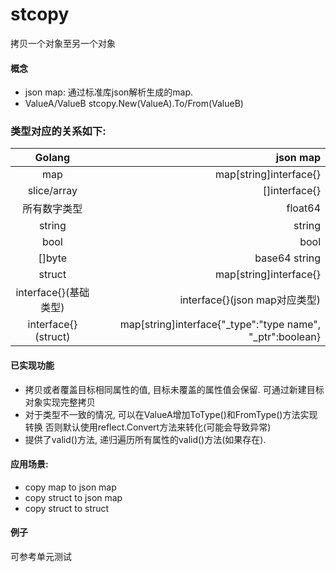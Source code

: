 # stcopy
拷贝一个对象至另一个对象


#### 概念

* json map: 通过标准库json解析生成的map. 
* ValueA/ValueB stcopy.New(ValueA).To/From(ValueB)


### 类型对应的关系如下:

| Golang        |   json map|
|:-------------:| -----:|
| map| map[string]interface{} |
| slice/array      |   []interface{} |
| 所有数字类型      |    float64 |
| string         |    string |
| bool        |    bool |
| []byte      |    base64 string |
| struct        |  map[string]interface{}|
| interface{}(基础类型)   |  interface{}(json map对应类型)|
| interface{}(struct)    |  map[string]interface{"_type":"type name", "_ptr":boolean}


#### 已实现功能

* 拷贝或者覆盖目标相同属性的值, 目标未覆盖的属性值会保留. 可通过新建目标对象实现完整拷贝
* 对于类型不一致的情况, 可以在ValueA增加ToType()和FromType()方法实现转换 
否则默认使用reflect.Convert方法来转化(可能会导致异常) 
* 提供了valid()方法, 递归遍历所有属性的valid()方法(如果存在).  
  	  
#### 应用场景:

* copy map to json map
* copy struct to json map
* copy struct to struct 


#### 例子

可参考单元测试